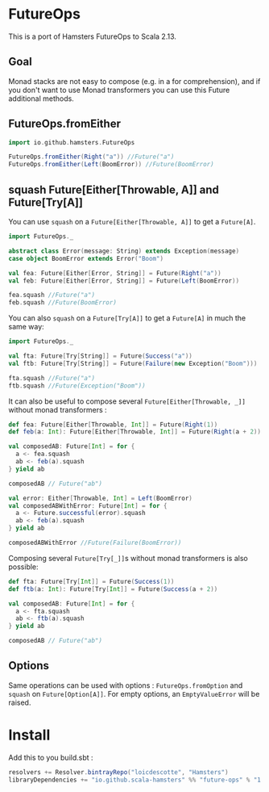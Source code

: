 # FutureOps

This is a port of Hamsters FutureOps to Scala 2.13. 

## Goal

Monad stacks are not easy to compose (e.g. in a for comprehension), and if you don't want to use Monad transformers you can use this Future additional methods.
 
## FutureOps.fromEither

```scala
import io.github.hamsters.FutureOps

FutureOps.fromEither(Right("a")) //Future("a")
FutureOps.fromEither(Left(BoomError)) //Future(BoomError)
```

## squash Future[Either[Throwable, A]] and Future[Try[A]]

You can use `squash` on a `Future[Either[Throwable, A]]` to get a `Future[A]`.

```scala
import FutureOps._

abstract class Error(message: String) extends Exception(message)
case object BoomError extends Error("Boom")

val fea: Future[Either[Error, String]] = Future(Right("a"))
val feb: Future[Either[Error, String]] = Future(Left(BoomError))

fea.squash //Future("a")
feb.squash //Future(BoomError)
```

You can also `squash` on a `Future[Try[A]]` to get a `Future[A]` in much the same way:

```scala
import FutureOps._

val fta: Future[Try[String]] = Future(Success("a"))
val ftb: Future[Try[String]] = Future(Failure(new Exception("Boom")))

fta.squash //Future("a")
ftb.squash //Future(Exception("Boom"))
```

It can also be useful to compose several `Future[Either[Throwable, _]]` without monad transformers :

```scala
def fea: Future[Either[Throwable, Int]] = Future(Right(1))
def feb(a: Int): Future[Either[Throwable, Int]] = Future(Right(a + 2))

val composedAB: Future[Int] = for {
  a <- fea.squash
  ab <- feb(a).squash
} yield ab

composedAB // Future("ab")

val error: Either[Throwable, Int] = Left(BoomError)
val composedABWithError: Future[Int] = for {
  a <- Future.successful(error).squash
  ab <- feb(a).squash
} yield ab

composedABWithError //Future(Failure(BoomError))

```

Composing several `Future[Try[_]]`s without monad transformers is also possible:

```scala
def fta: Future[Try[Int]] = Future(Success(1))
def ftb(a: Int): Future[Try[Int]] = Future(Success(a + 2))

val composedAB: Future[Int] = for {
  a <- fta.squash
  ab <- ftb(a).squash
} yield ab

composedAB // Future("ab")
```

## Options

Same operations can be used with options : `FutureOps.fromOption` and `squash` on `Future[Option[A]]`.
For empty options, an `EmptyValueError` will be raised.

# Install

Add this to you build.sbt : 

```scala
resolvers += Resolver.bintrayRepo("loicdescotte", "Hamsters") 
libraryDependencies += "io.github.scala-hamsters" %% "future-ops" % "1.0.0"
```

